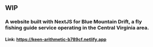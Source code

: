 ## WIP

### A website built with NextJS for Blue Mountain Drift, a fly fishing guide service operating in the Central Virginia area.

#### Link: https://keen-arithmetic-b789cf.netlify.app
